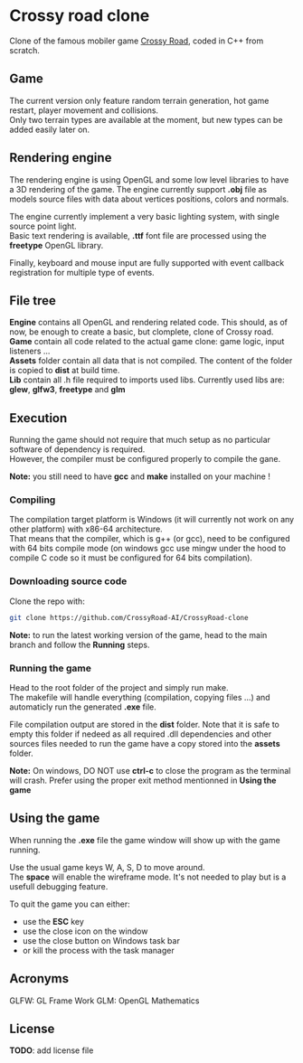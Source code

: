 # Crossy road clone

Clone of the famous mobiler game [Crossy Road](https://www.crossyroad.com/), coded in C++ from scratch.

## Game

The current version only feature random terrain generation, hot game restart, player movement and collisions. <br />
Only two terrain types are available at the moment, but new types can be added easily later on.

## Rendering engine

The rendering engine is using OpenGL and some low level libraries to have a 3D rendering of the game. The engine currently support **.obj** file as models source files with data about vertices positions, colors and normals.

The engine currently implement a very basic lighting system, with single source point light. <br />
Basic text rendering is available, **.ttf** font file are processed using the **freetype** OpenGL library.

Finally, keyboard and mouse input are fully supported with event callback registration for multiple type of events.

## File tree

**Engine** contains all OpenGL and rendering related code. This should, as of now, be enough to create a basic, but clomplete, clone of Crossy road. <br />
**Game** contain all code related to the actual game clone: game logic, input listeners ... <br />
**Assets** folder contain all data that is not compiled. The content of the folder is copied to **dist** at build time. <br />
**Lib** contain all .h file required to imports used libs. Currently used libs are: **glew**, **glfw3**, **freetype** and **glm**

## Execution

Running the game should not require that much setup as no particular software of dependency is required. <br />
However, the compiler must be configured properly to compile the gane.

**Note:** you still need to have **gcc** and **make** installed on your machine !

### Compiling

The compilation target platform is Windows (it will currently not work on any other platform) with x86-64 architecture. <br />
That means that the compiler, which is g++ (or gcc), need to be configured with 64 bits compile mode (on windows gcc use mingw under the hood to compile C code so it must be configured for 64 bits compilation).

### Downloading source code

Clone the repo with:
```sh
git clone https://github.com/CrossyRoad-AI/CrossyRoad-clone
```

**Note:** to run the latest working version of the game, head to the main branch and follow the **Running** steps.

### Running the game

Head to the root folder of the project and simply run make. <br />
The makefile will handle everything (compilation, copying files ...) and automaticly run the generated **.exe** file.

File compilation output are stored in the **dist** folder. Note that it is safe to empty this folder if nedeed as all required .dll dependencies and other sources files needed to run the game have a copy stored into the **assets** folder.

**Note:** On windows, DO NOT use **ctrl-c** to close the program as the terminal will crash. Prefer using the proper exit method mentionned in **Using the game**

## Using the game

When running the **.exe** file the game window will show up with the game running.

Use the usual game keys W, A, S, D to move around. <br />
The **space** will enable the wireframe mode. It's not needed to play but is a usefull debugging feature.

To quit the game you can either:
- use the **ESC** key
- use the close icon on the window
- use the close button on Windows task bar
- or kill the process with the task manager

## Acronyms

GLFW: GL Frame Work
GLM: OpenGL Mathematics

## License

**TODO**: add license file